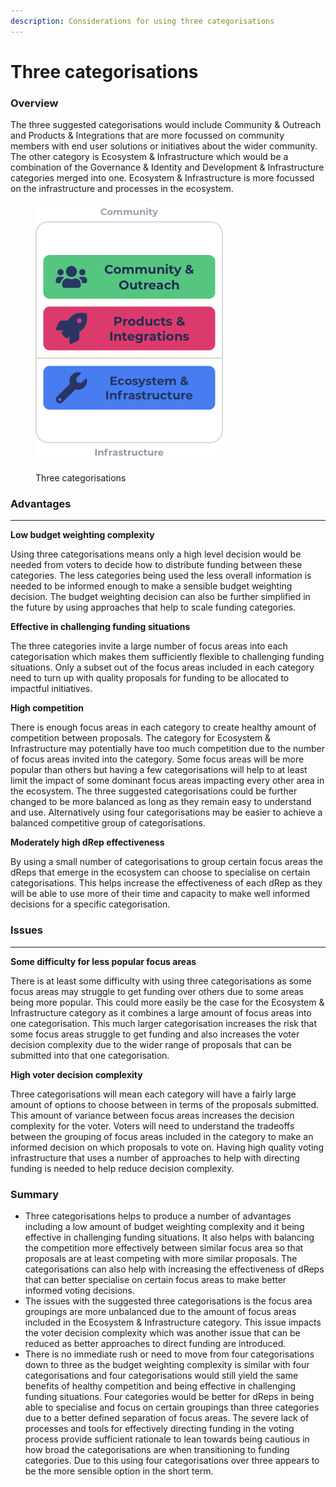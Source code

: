 ```yaml
---
description: Considerations for using three categorisations
---
```


# Three categorisations

### **Overview**

The three suggested categorisations would include Community & Outreach and Products & Integrations that are more focussed on community members with end user solutions or initiatives about the wider community. The other category is Ecosystem & Infrastructure which would be a combination of the Governance & Identity and Development & Infrastructure categories merged into one. Ecosystem & Infrastructure is more focussed on the infrastructure and processes in the ecosystem.

<figure><img src="../../.gitbook/assets/funding-categorisations-three-categorisations.png" alt=""><figcaption><p>Three categorisations</p></figcaption></figure>

### **Advantages**

****

**Low budget weighting complexity**

Using three categorisations means only a high level decision would be needed from voters to decide how to distribute funding between these categories. The less categories being used the less overall information is needed to be informed enough to make a sensible budget weighting decision. The budget weighting decision can also be further simplified in the future by using approaches that help to scale funding categories.



**Effective in challenging funding situations**

The three categories invite a large number of focus areas into each categorisation which makes them sufficiently flexible to challenging funding situations. Only a subset out of the focus areas included in each category need to turn up with quality proposals for funding to be allocated to impactful initiatives.



**High competition**

There is enough focus areas in each category to create healthy amount of competition between proposals. The category for Ecosystem & Infrastructure may potentially have too much competition due to the number of focus areas invited into the category. Some focus areas will be more popular than others but having a few categorisations will help to at least limit the impact of some dominant focus areas impacting every other area in the ecosystem. The three suggested categorisations could be further changed to be more balanced as long as they remain easy to understand and use. Alternatively using four categorisations may be easier to achieve a balanced competitive group of categorisations.



**Moderately high dRep effectiveness**

By using a small number of categorisations to group certain focus areas the dReps that emerge in the ecosystem can choose to specialise on certain categorisations. This helps increase the effectiveness of each dRep as they will be able to use more of their time and capacity to make well informed decisions for a specific categorisation.



### **Issues**

****

**Some difficulty for less popular focus areas**

There is at least some difficulty with using three categorisations as some focus areas may struggle to get funding over others due to some areas being more popular. This could more easily be the case for the Ecosystem & Infrastructure category as it combines a large amount of focus areas into one categorisation. This much larger categorisation increases the risk that some focus areas struggle to get funding and also increases the voter decision complexity due to the wider range of proposals that can be submitted into that one categorisation.



**High voter decision complexity**

Three categorisations will mean each category will have a fairly large amount of options to choose between in terms of the proposals submitted. This amount of variance between focus areas increases the decision complexity for the voter. Voters will need to understand the tradeoffs between the grouping of focus areas included in the category to make an informed decision on which proposals to vote on. Having high quality voting infrastructure that uses a number of approaches to help with directing funding is needed to help reduce decision complexity.



### Summary

* Three categorisations helps to produce a number of advantages including a low amount of budget weighting complexity and it being effective in challenging funding situations. It also helps with balancing the competition more effectively between similar focus area so that proposals are at least competing with more similar proposals. The categorisations can also help with increasing the effectiveness of dReps that can better specialise on certain focus areas to make better informed voting decisions.
* The issues with the suggested three categorisations is the focus area groupings are more unbalanced due to the amount of focus areas included in the Ecosystem & Infrastructure category. This issue impacts the voter decision complexity which was another issue that can be reduced as better approaches to direct funding are introduced.
* There is no immediate rush or need to move from four categorisations down to three as the budget weighting complexity is similar with four categorisations and four categorisations would still yield the same benefits of healthy competition and being effective in challenging funding situations. Four categories would be better for dReps in being able to specialise and focus on certain groupings than three categories due to a better defined separation of focus areas. The severe lack of processes and tools for effectively directing funding in the voting process provide sufficient rationale to lean towards being cautious in how broad the categorisations are when transitioning to funding categories. Due to this using four categorisations over three appears to be the more sensible option in the short term.
